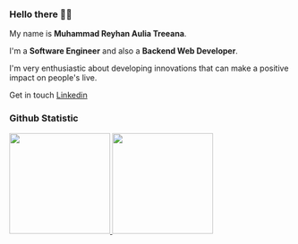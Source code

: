 ### Hello there 🤘🏻

My name is **Muhammad Reyhan Aulia Treeana**.<br>

I'm a **Software Engineer** and also a **Backend Web Developer**.<br>

I'm very enthusiastic about developing innovations that can make a positive impact on people's live.<br>

Get in touch [Linkedin](https://www.linkedin.com/in/reyhan-aulia-treeana-24063a25b/)

### Github Statistic
<p align="left">
<a href="https://github.com/eanaul">
  <img height="180em" src="https://github-readme-stats-eight-theta.vercel.app/api?username=eanaul&show_icons=true&theme=algolia&include_all_commits=true&count_private=true"/>
  <img height="180em" src="https://github-readme-stats-eight-theta.vercel.app/api/top-langs/?username=eanaul&layout=compact&langs_count=8&theme=algolia"/>
</a>
</p>

<!--
**eanaul/eanaul** is a ✨ _special_ ✨ repository because its `README.md` (this file) appears on your GitHub profile.

Here are some ideas to get you started:

- 🔭 I’m currently working on ...
- 🌱 I’m currently learning ...
- 👯 I’m looking to collaborate on ...
- 🤔 I’m looking for help with ...
- 💬 Ask me about ...
- 📫 How to reach me: ...
- 😄 Pronouns: ...
- ⚡ Fun fact: ...
-->

